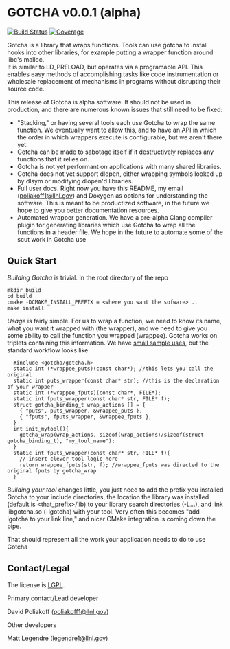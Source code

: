 GOTCHA v0.0.1 (alpha)
============

[![Build Status](https://travis-ci.org/LLNL/GOTCHA.svg?branch=master)](https://travis-ci.org/LLNL/RAJA)
[![Coverage](https://img.shields.io/codecov/c/github/LLNL/GOTCHA/master.svg)](https://codecov.io/gh/LLNL/RAJA)


Gotcha is a library that wraps functions.  Tools can use gotcha to install hooks into other libraries, for example putting a wrapper function around libc's malloc.  
It is similar to LD_PRELOAD, but operates via a programable API.
This enables easy methods of accomplishing tasks like code instrumentation or wholesale replacement of mechanisms in programs
without disrupting their source code.

This release of Gotcha is alpha software.  It should not be used in production, and there are numerous known issues that
still need to be fixed:

  * "Stacking," or having several tools each use Gotcha to wrap the same function. We eventually want to allow this,
    and to have an API in which the order in which wrappers execute is configurable, but we aren't there
    yet.
  * Gotcha can be made to sabotage itself if it destructively replaces any functions that it relies on.
  * Gotcha is not yet performant on applications with many shared libraries.
  * Gotcha does not yet support dlopen, either wrapping symbols looked up by dlsym or modifying dlopen'd libraries.
  * Full user docs. Right now you have this README, my email (poliakoff1@llnl.gov) and Doxygen as options for understanding the software. This is meant to be productized software, in the future we hope to give you better documentation resources.
  * Automated wrapper generation. We have a pre-alpha Clang compiler plugin for generating libraries which use Gotcha
    to wrap all the functions in a header file. We hope in the future to automate some of the scut work in Gotcha use

Quick Start
-----------

*Building Gotcha* is trivial. In the root directory of the repo

```
mkdir build
cd build
cmake -DCMAKE_INSTALL_PREFIX = <where you want the sofware> ..
make install
```
*Usage* is fairly simple. For us to wrap a function, we need to know its name, what you want it wrapped with (the wrapper), and we need to give you some ability to call the function you wrapped (wrappee). Gotcha works on triplets containing this information. We have [small sample uses](src/example/autotee/autotee.c), but the standard workflow looks like


```
  #include <gotcha/gotcha.h>
  static int (*wrappee_puts)(const char*); //this lets you call the original
  static int puts_wrapper(const char* str); //this is the declaration of your wrapper
  static int (*wrappee_fputs)(const char*, FILE*);
  static int fputs_wrapper(const char* str, FILE* f);
  struct gotcha_binding_t wrap_actions [] = {
    { "puts", puts_wrapper, &wrappee_puts },
    { "fputs", fputs_wrapper, &wrappee_fputs },
  } 
  int init_mytool(){
    gotcha_wrap(wrap_actions, sizeof(wrap_actions)/sizeof(struct gotcha_binding_t), "my_tool_name");
  }
  static int fputs_wrapper(const char* str, FILE* f){
    // insert clever tool logic here
    return wrappee_fputs(str, f); //wrappee_fputs was directed to the original fputs by gotcha_wrap
  }

```

*Building your tool* changes little, you just need to add the prefix you installed Gotcha to your include directories, the location
the library was installed (default is <that_prefix>/lib) to your library search directories (-L...), and link
libgotcha.so (-lgotcha) with your tool. Very often this becomes "add -lgotcha to your link line," and nicer CMake integration is coming down the pipe.

That should represent all the work your application needs to do to use Gotcha

Contact/Legal
-----------

The license is [LGPL](LGPL).

Primary contact/Lead developer

David Poliakoff (poliakoff1@llnl.gov)

Other developers

Matt Legendre  (legendre1@llnl.gov)
